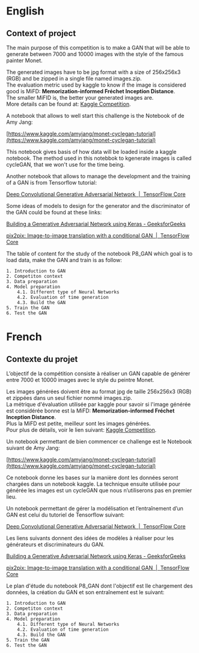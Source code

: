 # English

## Context of project

The main purpose of this competition is to make a GAN that will be able to generate between 7000 and 10000 images with the style of the famous painter Monet.

The generated images have to be jpg format with a size of 256x256x3 (RGB) and be zipped in a single file named images.zip.  
The evaluation metric used by kaggle to know if the image is considered good is MiFD: **Memorization-informed Fréchet Inception Distance**.  
The smaller MiFID is, the better your generated images are.  
More details can be found at: [Kaggle Competition](https://www.kaggle.com/competitions/gan-getting-started/overview/description).  

A notebook that allows to well start this challenge is the Notebook of de Amy Jang:

[https://www.kaggle.com/amyjang/monet-cyclegan-tutorial](https://www.kaggle.com/amyjang/monet-cyclegan-tutorial)

This notebook gives basis of how data will be loaded inside a kaggle notebook. The method used in this notebbok to kgenerate images is called cycleGAN, that we won't use for the time being.

Another notebook that allows to manage the development and the training of a GAN is from Tensorflow tutorial:

[Deep Convolutional Generative Adversarial Network  |  TensorFlow Core](https://www.tensorflow.org/tutorials/generative/dcgan?hl=en)

Some ideas of models to design for the generator and the discriminator of the GAN could be found at these links:

[Building a Generative Adversarial Network using Keras - GeeksforGeeks](https://www.geeksforgeeks.org/building-a-generative-adversarial-network-using-keras/)

[pix2pix: Image-to-image translation with a conditional GAN  |  TensorFlow Core](https://www.tensorflow.org/tutorials/generative/pix2pix?hl=en)

The table of content for the study of the notebook P8_GAN which goal is to load data, make the GAN and train is as follow:

    1. Introduction to GAN
    2. Competiton context
    3. Data preparation
    4. Model preparation
        4.1. Different type of Neural Networks
        4.2. Evaluation of time generation
        4.3. Build the GAN
    5. Train the GAN
    6. Test the GAN
	



# French

## Contexte du projet

L’objectif de la compétition consiste à réaliser un GAN capable de générer entre 7000 et 10000 images avec le style du peintre Monet.  

Les images générées doivent être au format jpg de taille 256x256x3 (RGB) et zippées dans un seul fichier nommé images.zip.  
La métrique d'évaluation utilisée par kaggle pour savoir si l'image générée est considérée bonne est la MiFD: **Memorization-informed Fréchet Inception Distance**.  
Plus la MiFD est petite, meilleur sont les images générées.  
Pour plus de détails, voir le lien suivant: [Kaggle Competition](https://www.kaggle.com/competitions/gan-getting-started/overview/description).

Un notebook permettant de bien commencer ce challenge est le Notebook suivant de Amy Jang:

[https://www.kaggle.com/amyjang/monet-cyclegan-tutorial](https://www.kaggle.com/amyjang/monet-cyclegan-tutorial)

Ce notebook donne les bases sur la manière dont les données seront chargées dans un notebook kaggle. La technique ensuite utilisée pour générée les images est un cycleGAN que nous n’utiliserons pas en premier lieu.

Un notebook permettant de gérer la modélisation et l’entraînement d’un GAN est celui du tutoriel de Tensorflow suivant:

[Deep Convolutional Generative Adversarial Network  |  TensorFlow Core](https://www.tensorflow.org/tutorials/generative/dcgan?hl=en)

Les liens suivants donnent des idées de modèles à réaliser pour les générateurs et discriminateurs du GAN.

[Building a Generative Adversarial Network using Keras - GeeksforGeeks](https://www.geeksforgeeks.org/building-a-generative-adversarial-network-using-keras/)

[pix2pix: Image-to-image translation with a conditional GAN  |  TensorFlow Core](https://www.tensorflow.org/tutorials/generative/pix2pix?hl=en)

Le plan d'étude du notebook P8_GAN dont l'objectif est lle chargement des données, la création du GAN et son entraînement est le suivant:

    1. Introduction to GAN
    2. Competiton context
    3. Data preparation
    4. Model preparation
        4.1. Different type of Neural Networks
        4.2. Evaluation of time generation
        4.3. Build the GAN
    5. Train the GAN
    6. Test the GAN
